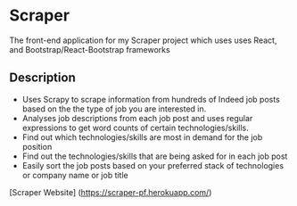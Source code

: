 # Scraper 

The front-end application for my Scraper project which uses uses React, and Bootstrap/React-Bootstrap frameworks

## Description
* Uses Scrapy to scrape information from hundreds of Indeed job posts based on the the type of job you are interested in.
* Analyses job descriptions from each job post and uses regular expressions to get word counts of certain technologies/skills. 
* Find out which technologies/skills are most in demand for the job position
* Find out the technologies/skills that are being asked for in each job post
* Easily sort the job posts based on your preferred stack of technologies or company name or job title

[Scraper Website] (https://scraper-pf.herokuapp.com/)
